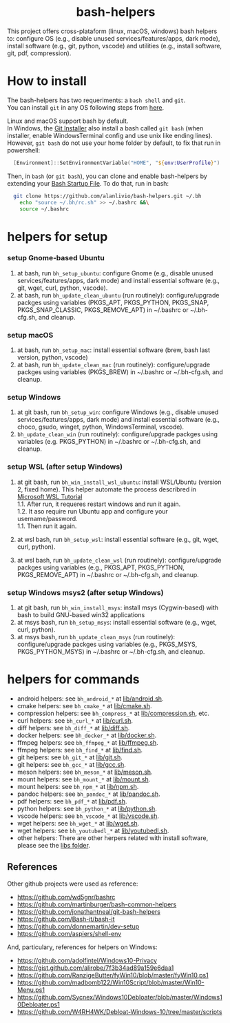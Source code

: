 <h1 align="center">bash-helpers</h1>

This project offers cross-plataform (linux, macOS, windows) bash helpers to: configure OS (e.g., disable unused services/features/apps, dark mode), install software (e.g., git, python, vscode) and utilities (e.g., install software, git, pdf, compression).

# How to install

The bash-helpers has two requeriments: a `bash shell` and `git`.  
You can install `git` in any OS following steps from [here](https://git-scm.com/download).  

Linux and macOS support bash by default.  
In Windows, the [Git Installer](https://git-scm.com/download/win) also install a bash called `git bash` (when installer, enable WindowsTerminal config and use unix like ending lines). However, `git bash` do not use your home folder by default, to fix that run in powershell: 

```powershell
  [Environment]::SetEnvironmentVariable("HOME", "${env:UserProfile}")
```

Then, in `bash` (or `git bash`), you can clone and enable bash-helpers by extending your [Bash Startup File](https://www.gnu.org/software/bash/manual/html_node/Bash-Startup-Files.html). To do that, run in bash:

```bash
  git clone https://github.com/alanlivio/bash-helpers.git ~/.bh
    echo "source ~/.bh/rc.sh" >> ~/.bashrc &&\
    source ~/.bashrc
  ```

# helpers for setup

### setup Gnome-based Ubuntu  

  1. at bash, run `bh_setup_ubuntu`: configure Gnome (e.g., disable unused services/features/apps, dark mode) and install essential software (e.g., git, wget, curl, python, vscode).
  2. at bash, run `bh_update_clean_ubuntu` (run routinely): configure/upgrade packges using variables (PKGS_APT, PKGS_PYTHON, PKGS_SNAP, PKGS_SNAP_CLASSIC, PKGS_REMOVE_APT) in ~/.bashrc or ~/.bh-cfg.sh, and cleanup.

### setup macOS  

  1. at bash, run `bh_setup_mac`: install essential software (brew, bash last version, python, vscode)
  2. at bash, run `bh_update_clean_mac` (run routinely): configure/upgrade packges using variables (PKGS_BREW) in ~/.bashrc or ~/.bh-cfg.sh, and cleanup.

### setup Windows

  1. at git bash, run `bh_setup_win`: configure Windows (e.g., disable unused services/features/apps, dark mode) and install essential software (e.g., choco, gsudo, winget, python, WindowsTerminal, vscode).
  2. `bh_update_clean_win` (run routinely): configure/upgrade packges using variables (e.g. PKGS_PYTHON) in ~/.bashrc or ~/.bh-cfg.sh, and cleanup.

### setup WSL (after setup Windows)

  1. at git bash, run `bh_win_install_wsl_ubuntu`: install WSL/Ubuntu (version 2, fixed home). This helper automate the process describred in [Microsoft WSL Tutorial](https://docs.microsoft.com/en-us/windows/wsl/wsl2-install)  
    1.1. After run, it requeres restart windows and run it again.  
    1.2. It aso require run Ubuntu app and configure your username/password.  
    1.1. Then run it again.

  2. at wsl bash, run `bh_setup_wsl`: install essential software (e.g., git, wget, curl, python).
  3. at wsl bash, run `bh_update_clean_wsl` (run routinely): configure/upgrade packges using variables (e.g., PKGS_APT, PKGS_PYTHON, PKGS_REMOVE_APT) in ~/.bashrc or ~/.bh-cfg.sh, and cleanup.

### setup Windows msys2 (after setup Windows)

  1. at git bash, run `bh_win_install_msys`: install msys (Cygwin-based) with bash to build GNU-based win32 applications
  2. at msys bash, run `bh_setup_msys`: install essential software (e.g., wget, curl, python).
  3. at msys bash, run `bh_update_clean_msys` (run routinely): configure/upgrade packges using variables (e.g., PKGS_MSYS, PKGS_PYTHON_MSYS) in ~/.bashrc or ~/.bh-cfg.sh, and cleanup.
  

# helpers for commands
* android helpers: see `bh_android_*` at [lib/android.sh](lib/android.sh).
* cmake helpers: see `bh_cmake_*` at [lib/cmake.sh](lib/cmake.sh).
* compression helpers: see `bh_compress_*` at [lib/compression.sh](lib/compression.sh), etc.
* curl helpers: see `bh_curl_*` at [lib/curl.sh](lib/curl.sh).
* diff helpers: see `bh_diff_*` at [lib/diff.sh](lib/diff.sh).
* docker helpers: see `bh_docker_*` at [lib/docker.sh](lib/docker.sh).
* ffmpeg helpers: see `bh_ffmpeg_*` at [lib/ffmpeg.sh](lib/ffmpeg.sh).
* ffmpeg helpers: see `bh_find_*` at [lib/find.sh](lib/find.sh).
* git helpers: see `bh_git_*` at [lib/git.sh](lib/git.sh).
* git helpers: see `bh_gcc_*` at [lib/gcc.sh](lib/gcc.sh).
* meson helpers: see `bh_meson_*` at [lib/meson.sh](lib/meson.sh).
* mount helpers: see `bh_mount_*` at [lib/mount.sh](lib/mount.sh).
* mount helpers: see `bh_npm_*` at [lib/npm.sh](lib/mount.sh).
* pandoc helpers: see `bh_pandoc_*` at [lib/pandoc.sh](lib/pandoc.sh).
* pdf helpers: see `bh_pdf_*` at [lib/pdf.sh](lib/pdf.sh).
* python helpers: see `bh_python_*` at [lib/python.sh](lib/python.sh).
* vscode helpers: see `bh_vscode_*` at [lib/vscode.sh](lib/vscode.sh).
* wget helpers: see `bh_wget_*` at [lib/wget.sh](lib/wget.sh).
* wget helpers: see `bh_youtubedl_*` at [lib/youtubedl.sh](lib/youtubedl.sh).
* other helpers: There are other herpers related with install software, please see the [libs folder](lib/).

## References

Other github projects were used as reference:

* https://github.com/wd5gnr/bashrc
* https://github.com/martinburger/bash-common-helpers
* https://github.com/jonathantneal/git-bash-helpers
* https://github.com/Bash-it/bash-it
* https://github.com/donnemartin/dev-setup
* https://github.com/aspiers/shell-env

And, particulary, references for helpers on Windows:

* https://github.com/adolfintel/Windows10-Privacy
* https://gist.github.com/alirobe/7f3b34ad89a159e6daa1
* https://github.com/RanzigeButter/fyWin10/blob/master/fyWin10.ps1
* https://github.com/madbomb122/Win10Script/blob/master/Win10-Menu.ps1
* https://github.com/Sycnex/Windows10Debloater/blob/master/Windows10Debloater.ps1
* https://github.com/W4RH4WK/Debloat-Windows-10/tree/master/scripts

